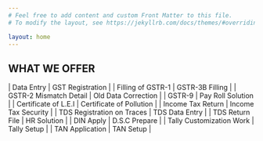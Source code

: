 ```yaml
---
# Feel free to add content and custom Front Matter to this file.
# To modify the layout, see https://jekyllrb.com/docs/themes/#overriding-theme-defaults

layout: home
---
```

## WHAT WE OFFER

| Data Entry | GST Registration |
| Filling of GSTR-1 | GSTR-3B Filling |
| GSTR-2 Mismatch Detail | Old Data Correction |
| GSTR-9 |  Pay Roll Solution  |
| Certificate of L.E.I | Certificate of Pollution |
| Income Tax Return | Income Tax Security |
| TDS Registration on Traces  | TDS Data Entry |
| TDS Return File | HR Solution |
| DIN Apply | D.S.C Prepare |
| Tally Customization Work | Tally Setup |
| TAN Application | TAN Setup |




 
 
  
 
 
 
 
 
 
 